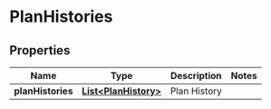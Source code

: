 

# PlanHistories


## Properties

| Name | Type | Description | Notes |
|------------ | ------------- | ------------- | -------------|
|**planHistories** | [**List&lt;PlanHistory&gt;**](PlanHistory.md) | Plan History |  |



